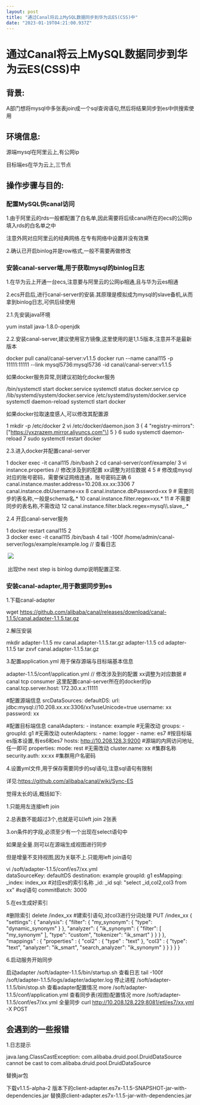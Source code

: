 ```yaml
---
layout: post
title: "通过Canal将云上MySQL数据同步到华为云ES(CSS)中"
date: "2023-01-19T04:21:00.937Z"
---
```

通过Canal将云上MySQL数据同步到华为云ES(CSS)中
===============================

背景:
---

A部门想将mysql中多张表join成一个sql查询语句,然后将结果同步到es中供搜索使用

环境信息:
-----

源端mysql在阿里云上,有公网ip

目标端es在华为云上,三节点

操作步骤与目的:
--------

### 配置MySQL供canal访问

1.由于阿里云的rds一般都配置了白名单,因此需要将后续canal所在的ecs的公网ip填入rds的白名单之中

注意外网对应阿里云的经典网络.在专有网络中设置并没有效果

2.确认已开启binlog并是row格式,一般不需要再做修改

### 安装canal-server端,用于获取mysql的binlog日志

1.在华为云上开通一台ecs,注意要与阿里云的公网ip相通,且与华为云es相通

2.ecs开启后,进行canal-server的安装.其原理是模拟成为mysql的slave备机,从而拿到binlog日志,可供后续使用

2.1.先安装java环境 

yum install java-1.8.0-openjdk

2.2.安装canal-server,建议使用官方镜像,这里使用的是1,1.5版本,注意并不是最新版本

docker pull canal/canal-server:v1.1.5
docker run --name canal115 -p 11111:11111  --link mysql5736:mysql5736 -id canal/canal-server:v1.1.5

如果docker服务异常,则建议初始化docker服务

/bin/systemctl start docker.service
systemctl status docker.service
cp /lib/systemd/system/docker.service    /etc/systemd/system/docker.service
systemctl daemon\-reload
systemctl start docker

如果docker拉取速度感人,可以修改其配置源

1 mkdir -p /etc/docker
2 vi /etc/docker/daemon.json
3 {
4   "registry-mirrors": \["https://yxzrazem.mirror.aliyuncs.com"\]
5 }
6 sudo systemctl daemon-reload
7 sudo systemctl restart docker

2.3.进入docker并配置canal-server

 1 docker exec -it canal115 /bin/bash
 2 cd canal-server/conf/example/
 3 vi instance.properties  // 修改涉及到的配置 xx调整为对应数据
 4 
 5 \# 修改成mysql对应的账号密码，需要保证网络连通，账号密码正确
 6 canal.instance.master.address=10.208.xx.xx:3306
 7 canal.instance.dbUsername=xx
 8 canal.instance.dbPassword=xx
 9 # 需要同步的表名称,一般是schema名.\*
10 canal.instance.filter.regex=xx.\*
11 \# 不需要同步的表名称,不需改动
12 canal.instance.filter.black.regex=mysql\\\\.slave\_.\*

2.4 开启canal-server服务

1 docker restart  canal115
2  
3 docker exec -it canal115 /bin/bash
4 tail -100f /home/admin/canal-server/logs/example/example.log   // 查看日志

 ![](https://img2023.cnblogs.com/blog/454732/202301/454732-20230118163404808-863863557.png)

 出现the next step is binlog dump说明配置正常.

### 安装canal-adapter,用于数据同步到es

1.下载canal-adapter

wget https://github.com/alibaba/canal/releases/download/canal-1.1.5/canal.adapter-1.1.5.tar.gz

2.解压安装

mkdir adapter-1.1.5
mv canal.adapter-1.1.5.tar.gz adapter-1.1.5
cd adapter\-1.1.5
tar zxvf canal.adapter-1.1.5.tar.gz

3.配置application.yml 用于保存源端与目标端基本信息

adapter-1.1.5/conf/application.yml  // 修改涉及到的配置 xx调整为对应数据
    # canal tcp consumer 这里配置canal\-server所在的docker的ip
    canal.tcp.server.host: 172.30.x.x:11111

#配置源端信息
srcDataSources: 
    defaultDS:
      url: jdbc:mysql://10.208.xx.xx:3306/xx?useUnicode=true
      username: xx
      password: xx


#配置目标端信息
  canalAdapters:
  \- instance: example  #无需改动
    groups:
    \- groupId: g1 #无需改动
      outerAdapters:
      \- name: logger
      \- name: es7  #按目标端es版本设置,有es6和es7
        hosts: http://10.208.128.3:9200 #源端的内网访问地址,任一即可
        properties:
          mode: rest #无需改动
          cluster.name: xx #集群名称
          security.auth: xx:xx  #集群用户名密码

4.设置yml文件,用于保存需要同步的sql语句,注意sql语句有限制

详见:https://github.com/alibaba/canal/wiki/Sync-ES

觉得太长的话,概括如下:

1.只能用左连接left join

2.总表数不能超过3个,也就是可以left join 2张表

3.on条件的字段,必须至少有一个出现在select语句中 

如果是全量.则可以在源端生成视图进行同步

但是增量不支持视图,因为关联不上.只能用left join语句

vi /soft/adapter-1.1.5/conf/es7/xx.yml   
dataSourceKey: defaultDS
destination: example
groupId: g1
esMapping:
  \_index: index\_xx  #对应es的索引名称
  \_id: \_id
  sql: "select \_id,col2,col3 from xx"  #sql语句
  commitBatch: 3000

5.在es生成好索引

#删除索引
delete /index\_xx
#建索引语句,对col3进行分词处理
PUT /index\_xx
 {
       "settings": {
        "analysis": {
            "filter": {
                "my\_synonym": {
                    "type": "dynamic\_synonym"
                }
            },
            "analyzer": {
                "ik\_synonym": { 
                    "filter": \[
                        "my\_synonym"
                    \],
                    "type": "custom",
                    "tokenizer": "ik\_smart" 
                }
            }
        }
    },
    "mappings" : {
      "properties" : {
        "col2" : {
          "type" : "text"
        },
        "col3" : {
          "type": "text",
          "analyzer": "ik\_smart",
          "search\_analyzer": "ik\_synonym"
        }
      }
    }
  }
}

6.启动服务开始同步

启动adapter
/soft/adapter-1.1.5/bin/startup.sh 
查看日志
tail -100f  /soft/adapter-1.1.5/logs/adapter/adapter.log
停止进程
/soft/adapter-1.1.5/bin/stop.sh 
查看adapter配置情况
more /soft/adapter-1.1.5/conf/application.yml 
查看同步表(视图)配置情况
more /soft/adapter-1.1.5/conf/es7/xx.yml 
全量同步
curl  http://10.208.128.229:8081/etl/es7/xx.yml  -X POST

会遇到的一些报错
--------

1.日志提示

java.lang.ClassCastException: com.alibaba.druid.pool.DruidDataSource cannot be cast to com.alibaba.druid.pool.DruidDataSource

替换jar包

下载v1.1.5-alpha-2 版本下的client-adapter.es7x-1.1.5-SNAPSHOT-jar-with-dependencies.jar 替换原client-adapter.es7x-1.1.5-jar-with-dependencies.jar